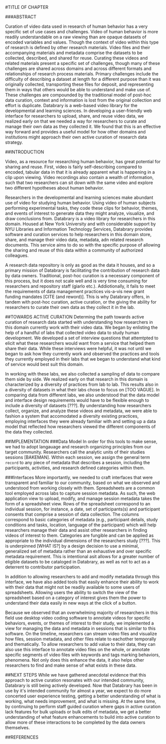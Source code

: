 #TITLE OF CHAPTER

###ABSTRACT

Curation of video data used in research of human behavior has a very specific set of use cases and challenges.
Video of human behavior is more readily understandable on a raw viewing than are opaque datasets of encoded variables and values. 
Though the context of video within this type of research is defined by other research materials. 
Video files and their accompanying materials and metadata comprise the datasets to be collected, described, and shared for reuse.
Curating these videos and related materials present a specific set of challenges, though many of these challenges are shared across domains and across different formats and relationships of research process materials. 
Primary challenges include the difficulty of describing a dataset at length for a different purpose than it was originally collected, transporting these files for deposit, and representing them in ways that others would be able to understand and make use of.
These challenges are compounded by the traditional model of post-hoc data curation, context and information is lost from the original collection and effort is duplicate. 
Databrary is a web-based video library for the developmental and learning sciences.
In developing a user-friendly web interface for researchers to upload, share, and reuse video data, we realized early on that we needed a way for researchers to curate and manage their own data as they collected it.
We found that this is an effective way forward and provides a useful model for how other domains and institutions might approach their own active curation of research data strategy.

##INTRODUCTION 

Video, as a resource for researching human behavior, has great potential for sharing and reuse. 
First, video is fairly self-describing compared to encoded, tabular data in that it is already apparent what is happening in a clip upon viewing. 
Video recordings also contain a wealth of information, such that two researchers can sit down with the same video and explore two different hypotheses about human behavior.  

Researchers in the developmental and learning sciences make abundant use of video for studying human behavior. 
Using video of human subjects performing experimental tasks, they code these clips for behavior, themes, and events of interest to generate data they might analyze, visualize, and draw conclusions from. 
Databrary is a video library for researchers in this domain. 
Housed at New York University and with considerable support by NYU Libraries and Information Technology Services, Databrary provides software and curation services to help researchers in this domain store, share, and manage their video data, metadata, adn related research documents.
This service aims to do so with the specific purpose of allowing the sharing and reuse of this data within a community of authorized colleagues. 

A research data repository is only as good as the data it houses, and so a primary mission of Databrary is facilitating the contribution of research data by data owners.
Traditional, post-hoc curation is a necessary component of this process, but it does not scale well and is very time consuming for researchers and repository staff (giarlo etc.).
Addiotionally, it fails to meet the requirements of data management practices vis-a-vis new grant funding mandates [CITE (and reword)].
This is why Databrary offers, in tandem with post-hoc curation, active curation, or the giving the ability for researchers to curate their own data as they collect it in the lab.

##TOWARDS ACTIVE CURATION 
Determing the path towards active curation of research data started with understanding how researchers in this domain currently work with their video data. 
We began by enlisting the help of a handful of labs that collected video data to study human development. 
We developed a set of interview questions that attemtpted to elicit what these researchers would want from a service that helped them share their data. 
While these interviews were helpful, it was not until we began to ask how they currently work and observed the practices and tools they currently employed in their labs that we began to understand what kind of service would best suit this domain.

In working with these labs, we also collected a sampling of data to compare them side by side. 
We realized early on that research in this domain is characterized by a diversity of practices from lab to lab. 
This results also in a diversity of datasets in what their labs chose to focus on [TOO VAGUE]. 
In comparing data from different labs, we also understood that the data model and interface design requirements would have to be flexible enough to include a diversity of datasets [???]. 
By understanding how researchers collect, organize, and analyze these videos and metadata, we were able to fashion a system that accomodated a diversity existing practices, employing interfaces they were already familiar with and setting up a data model that reflected how researchers viewed the different components of the data they collected.

##IMPLEMENTATION 
###Data Model
In order for this tools to make sense, we had to adopt langauage and research organizing principles from our target community. 
Researchers call the analytic units of their studies sessions [BAKEMAN]. Within each session, we assign the general term `record` to any piece of metadata that describes a session, including the participants, activities, and research defined categories within them.

###Interfaces
More importantly, we needed to craft interfaces that were transparent and familiar to our community, based on what we observed and understood from working closely with them. 
Spreadsheets are a common tool employed across labs to capture session metadata.
As such, the web application view to upload, modify, and manage session metadata takes the form of a spreadsheet view.
Rows of the spreadsheet correspond to an individual session, for instance, a date, set of participants(s) and participant consents that comprise a session of data collection.
The columns correspond to basic categories of metadata (e.g., participant details, study conditions and tasks, location, language of the participant) which will help researchers manage their data and assist other researchers in finding videos of interest to them. 
Categories are fungible and can be applied as appropriate to the individual dimensions of the researchers study [???]. 
This is underpinned [WHAT IS?] by a design decision to use a minimal, generalized set of metadata rather than an exhaustive and over specific metadata requirement. 
This is intentional asit allows for a greater number of eligible datasets to be cataloged in Databrary, as well as not to act as a deterrent to contributor participation.

In addition to allowing researchers to add and modify metadata through this interface, we have also added tools that easily enhance their ability to work with their data that might not be readily available to some users of spreadsheets.
Allowing users the ability to switch the view of the spreadsheet based on a category of interest gives them the power to understand their data easily in new ways at the click of a button. 

Because we observed that an overwhelming majority of researchers in this field use desktop video coding software to annotate videos for specific behaviors, events, or themes of interest to their study, we implemented a view for managing the data and metadata in sessions that is similar to this software.
On the timeline, researchers can stream video files and visualize how files, session metadata, and other files relate to eachother temporally and thematically. 
To allow researchers to add value to their data, they can also use this interface to annotate video files on the whole, or annotate specific segments of video files with keywords and tags marking behaviors, phenomena. 
Not only does this enhance the data, it also helps other researchers to find and make sense of what exists in these data.

##NEXT STEPS 
While we have gathered anecdotal evidence that this approach to active curation resonates with our intended community, Databrary is still being actively developed.
Now that Databrary has been in use by it's intended community for almost a year, we expect to do more concerted user experience testing, getting a better understanding of what is working, what needs improvement, and what is missing. 
At the same time, by continuing to perform staff guided curation where gaps in active curation lack features for bulk uploads or bulk edits of metadata, we get a better understanding of what feature enhancements to build into active curation to allow more of these interactions to be completed by the data owners themselves.


##REFERENCES